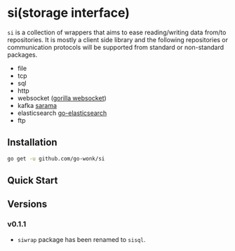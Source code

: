 # si(storage interface)
`si` is a collection of wrappers that aims to ease reading/writing data from/to repositories. It is mostly a client side library and the following repositories or communication protocols will be supported from standard or non-standard packages.

- file
- tcp
- sql
- http
- websocket ([gorilla websocket](https://github.com/gorilla/websocket))
- kafka [sarama](https://github.com/Shopify/sarama)
- elasticsearch [go-elasticsearch](https://github.com/elastic/go-elasticsearch)
- ftp

## Installation
```bash
go get -u github.com/go-wonk/si
```

## Quick Start


## Versions
### v0.1.1
- `siwrap` package has been renamed to `sisql`.